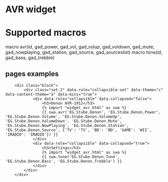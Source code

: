 # AVR widget

# Supported macros
macro avr(id, gad_power, gad_vol, gad_volup, gad_voldown, gad_mute, gad_nowplaying, gad_station, gad_source, gad_sourceslist)
macro tone(id, gad_bass, gad_trebble)

## pages examples

~~~
	<div class="block">
		<div class="set-2" data-role="collapsible-set" data-theme="c" data-content-theme="a" data-mini="true">
			<div data-role="collapsible" data-collapsed="false">
				<h3>Denon AVR-1912</h3>
				{% import "widget_avr.html" as swa %}
				{{ swa.avr('EG.Stube.Denon', 'EG.Stube.Denon.Power', 'EG.Stube.Denon.Volume', 'EG.Stube.Denon.VolumeUp', 'EG.Stube.Denon.VolumeDown', 'EG.Stube.Denon.Mute', 'EG.Stube.Denon.NowPlaying', 'EG.Stube.Denon.Station', 'EG.Stube.Denon.Source', {'TV': 'TV', 'BD': 'BD', 'GAME': 'WII', 'IRADIO': 'IRADIO'}) }}
			</div>
			<div data-role="collapsible" data-collapsed="true">
				<h3>Settings</h3>
				{% import "widget_avr.html" as swa %}
				{{ swa.tone('EG.Stube.Denon.Tone', 'EG.Stube.Denon.Bass', 'EG.Stube.Denon.Trebble') }}
			</div>
		</div>
	</div>
~~~
